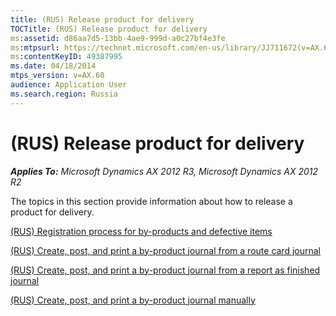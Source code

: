 ```yaml
---
title: (RUS) Release product for delivery
TOCTitle: (RUS) Release product for delivery
ms:assetid: d86aa7d5-13bb-4ae9-999d-a0c27bf4e3fe
ms:mtpsurl: https://technet.microsoft.com/en-us/library/JJ711672(v=AX.60)
ms:contentKeyID: 49387995
ms.date: 04/18/2014
mtps_version: v=AX.60
audience: Application User
ms.search.region: Russia
---
```


# (RUS) Release product for delivery 


_**Applies To:** Microsoft Dynamics AX 2012 R3, Microsoft Dynamics AX 2012 R2_

The topics in this section provide information about how to release a product for delivery.

[(RUS) Registration process for by-products and defective items](rus-registration-process-for-by-products-and-defective-items.md)

[(RUS) Create, post, and print a by-product journal from a route card journal](rus-create-post-and-print-a-by-product-journal-from-a-route-card-journal.md)

[(RUS) Create, post, and print a by-product journal from a report as finished journal](rus-create-post-and-print-a-by-product-journal-from-a-report-as-finished-journal.md)

[(RUS) Create, post, and print a by-product journal manually](rus-create-post-and-print-a-by-product-journal-manually.md)

  


